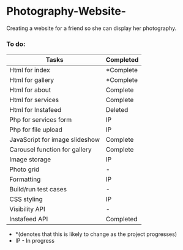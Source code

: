 # Photography-Website-
Creating a website for a friend so she can display her photography.


### To do:
 |Tasks|Completed|
 |-|-|
 |Html for index|*Complete|
 |Html for gallery|*Complete|
 |Html for about|Complete|
 |Html for services|Complete|
 |Html for Instafeed|Deleted|
 |Php for services form|IP|
 |Php for file upload|IP|
 |JavaScript for image slideshow|Complete|
 |Carousel function for gallery|Complete|
 |Image storage|IP|
 |Photo grid|-|
 |Formatting|IP|
 |Build/run test cases|-|
 |CSS styling|IP|
 |Visibility API|-|
 |Instafeed API|Completed|

- *(denotes that this is likely to change as the project progresses)
- IP - In progress

